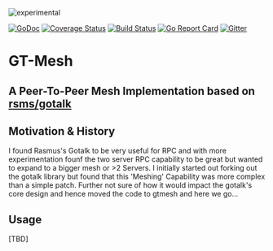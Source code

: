 ![experimental](https://svg-badge.appspot.com/badge/stability/experimental?f44)

[![GoDoc](https://godoc.org/github.com/julianfrank/gtmesh?status.svg)](https://godoc.org/github.com/julianfrank/gtmesh)
[![Coverage Status](https://coveralls.io/repos/github/julianfrank/gtmesh/badge.svg?branch=master)](https://coveralls.io/github/julianfrank/gtmesh?branch=master) 
[![Build Status](https://travis-ci.org/julianfrank/gtmesh.svg?branch=master)](https://travis-ci.org/julianfrank/gtmesh)
[![Go Report Card](https://goreportcard.com/badge/github.com/julianfrank/gtmesh)](https://goreportcard.com/report/github.com/julianfrank/gtmesh)
[![Gitter](https://img.shields.io/badge/gitter-join-brightgreen.svg)](https://gitter.im/jfopensource/gtmesh)

# GT-Mesh
## A Peer-To-Peer Mesh Implementation based on [rsms/gotalk](https://github.com/rsms/gotalk)

## Motivation & History
I found Rasmus's Gotalk to be very useful for RPC and with more experimentation founf the two server RPC capability to be great but wanted to expand to a bigger mesh or >2 Servers. I initially started out forking out the gotalk library but found that this 'Meshing' Capability was more complex than a simple patch. Further not sure of how it would impact the gotalk's core design and hence moved the code to gtmesh and here we go...

## Usage
[TBD]
